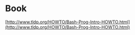 # Book

[http://www.tldp.org/HOWTO/Bash-Prog-Intro-HOWTO.html](http://www.tldp.org/HOWTO/Bash-Prog-Intro-HOWTO.html)
